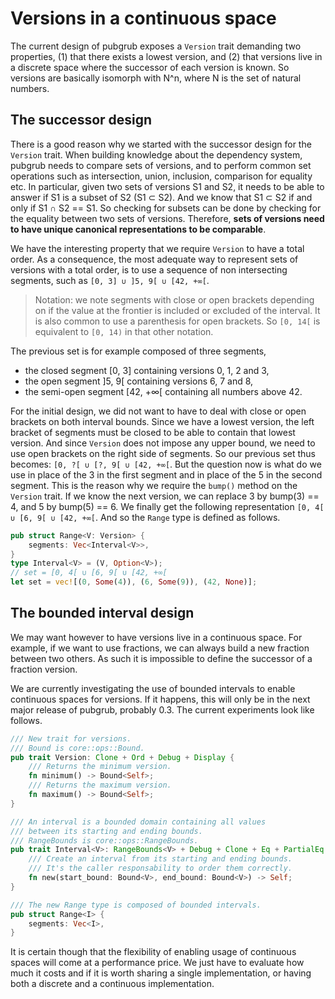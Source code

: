 # Versions in a continuous space

The current design of pubgrub exposes a `Version` trait demanding two
properties, (1) that there exists a lowest version, and (2) that versions live
in a discrete space where the successor of each version is known. So versions
are basically isomorph with N^n, where N is the set of natural numbers.

## The successor design

There is a good reason why we started with the successor design for the
`Version` trait. When building knowledge about the dependency system, pubgrub
needs to compare sets of versions, and to perform common set operations such as
intersection, union, inclusion, comparison for equality etc. In particular,
given two sets of versions S1 and S2, it needs to be able to answer if S1 is a
subset of S2 (S1 ⊂ S2). And we know that S1 ⊂ S2 if and only if S1 ∩ S2 == S1.
So checking for subsets can be done by checking for the equality between two
sets of versions. Therefore, **sets of versions need to have unique canonical
representations to be comparable**.

We have the interesting property that we require `Version` to have a total
order. As a consequence, the most adequate way to represent sets of versions
with a total order, is to use a sequence of non intersecting segments, such as
`[0, 3] ∪ ]5, 9[ ∪ [42, +∞[`.

> Notation: we note segments with close or open brackets depending on if the
> value at the frontier is included or excluded of the interval. It is also
> common to use a parenthesis for open brackets. So `[0, 14[` is equivalent to
> `[0, 14)` in that other notation.

The previous set is for example composed of three segments,

- the closed segment [0, 3] containing versions 0, 1, 2 and 3,
- the open segment ]5, 9[ containing versions 6, 7 and 8,
- the semi-open segment [42, +∞[ containing all numbers above 42.

For the initial design, we did not want to have to deal with close or open
brackets on both interval bounds. Since we have a lowest version, the left
bracket of segments must be closed to be able to contain that lowest version.
And since `Version` does not impose any upper bound, we need to use open
brackets on the right side of segments. So our previous set thus becomes:
`[0, ?[ ∪ [?, 9[ ∪ [42, +∞[`. But the question now is what do we use in place of
the 3 in the first segment and in place of the 5 in the second segment. This is
the reason why we require the `bump()` method on the `Version` trait. If we know
the next version, we can replace 3 by bump(3) == 4, and 5 by bump(5) == 6. We
finally get the following representation `[0, 4[ ∪ [6, 9[ ∪ [42, +∞[`. And so
the `Range` type is defined as follows.

```rust
pub struct Range<V: Version> {
    segments: Vec<Interval<V>>,
}
type Interval<V> = (V, Option<V>);
// set = [0, 4[ ∪ [6, 9[ ∪ [42, +∞[
let set = vec![(0, Some(4)), (6, Some(9)), (42, None)];
```

## The bounded interval design

We may want however to have versions live in a continuous space. For example, if
we want to use fractions, we can always build a new fraction between two others.
As such it is impossible to define the successor of a fraction version.

We are currently investigating the use of bounded intervals to enable continuous
spaces for versions. If it happens, this will only be in the next major release
of pubgrub, probably 0.3. The current experiments look like follows.

```rust
/// New trait for versions.
/// Bound is core::ops::Bound.
pub trait Version: Clone + Ord + Debug + Display {
    /// Returns the minimum version.
    fn minimum() -> Bound<Self>;
    /// Returns the maximum version.
    fn maximum() -> Bound<Self>;
}

/// An interval is a bounded domain containing all values
/// between its starting and ending bounds.
/// RangeBounds is core::ops::RangeBounds.
pub trait Interval<V>: RangeBounds<V> + Debug + Clone + Eq + PartialEq {
    /// Create an interval from its starting and ending bounds.
    /// It's the caller responsability to order them correctly.
    fn new(start_bound: Bound<V>, end_bound: Bound<V>) -> Self;
}

/// The new Range type is composed of bounded intervals.
pub struct Range<I> {
    segments: Vec<I>,
}
```

It is certain though that the flexibility of enabling usage of continuous spaces
will come at a performance price. We just have to evaluate how much it costs and
if it is worth sharing a single implementation, or having both a discrete and a
continuous implementation.
